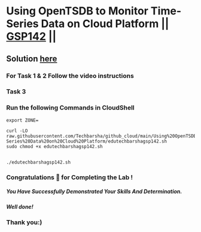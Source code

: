 # Using OpenTSDB to Monitor Time-Series Data on Cloud Platform || [GSP142](https://www.cloudskillsboost.google/focuses/629?parent=catalog) ||

## Solution [here](https://youtu.be/Pk4eTFoarug)

### For Task 1 & 2 Follow the video instructions
### Task 3
### Run the following Commands in CloudShell

```
export ZONE=
```
```
curl -LO raw.githubusercontent.com/Techbarsha/github_cloud/main/Using%20OpenTSDB%20to%20Monitor%20Time-Series%20Data%20on%20Cloud%20Platform/edutechbarshagsp142.sh
sudo chmod +x edutechbarshagsp142.sh


./edutechbarshagsp142.sh

```

### Congratulations 🎉 for Completing the Lab !

##### *You Have Successfully Demonstrated Your Skills And Determination.*

#### *Well done!*

### Thank you:)
